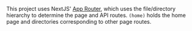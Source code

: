This project uses NextJS' [App
Router](https://nextjs.org/docs/app/building-your-application/routing), which
uses the file/directory hierarchy to determine the page and API routes.
`(home)` holds the home page and directories corresponding to other page
routes.

<!-- TODO all page route files should have .tsx extension -->
<!-- TODO all API route files should have .ts extension -->
